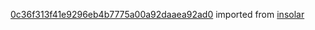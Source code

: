 [0c36f313f41e9296eb4b7775a00a92daaea92ad0](https://github.com/insolar/insolar/commit/0c36f313f41e9296eb4b7775a00a92daaea92ad0) imported from [insolar](https://github.com/insolar/insolar)
